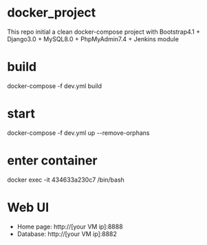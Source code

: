 # docker_project
This repo initial a clean docker-compose project with Bootstrap4.1 + Django3.0 + MySQL8.0 + PhpMyAdmin7.4 + Jenkins module

# build
 docker-compose -f dev.yml build

# start
 docker-compose -f dev.yml up --remove-orphans

# enter container
 docker exec -it 434633a230c7 /bin/bash

# Web UI
 - Home page: http://[your VM ip]:8888
 - Database: http://[your VM ip]:8882
